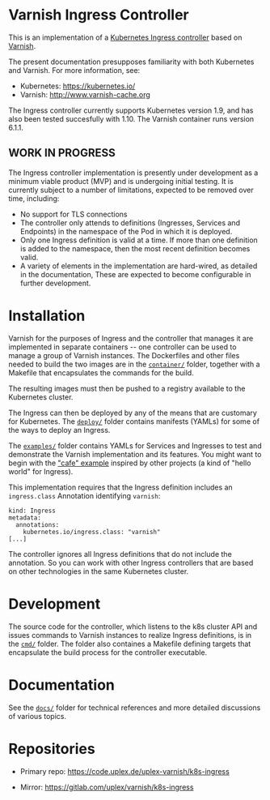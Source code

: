 # Varnish Ingress Controller

This is an implementation of a [Kubernetes Ingress controller](https://kubernetes.io/docs/concepts/services-networking/ingress/)
based on [Varnish](http://www.varnish-cache.org).

The present documentation presupposes familiarity with both Kubernetes and
Varnish. For more information, see:

* Kubernetes: https://kubernetes.io/
* Varnish: http://www.varnish-cache.org

The Ingress controller currently supports Kubernetes version 1.9, and
has also been tested succesfully with 1.10. The Varnish container runs
version 6.1.1.

## WORK IN PROGRESS

The Ingress controller implementation is presently under development
as a minimum viable product (MVP) and is undergoing initial testing. It is
currently subject to a number of limitations, expected to be removed over
time, including:

* No support for TLS connections
* The controller only attends to definitions (Ingresses, Services and
  Endpoints) in the namespace of the Pod in which it is deployed.
* Only one Ingress definition is valid at a time. If more than one definition
  is added to the namespace, then the most recent definition becomes valid.
* A variety of elements in the implementation are hard-wired, as
  detailed in the documentation, These are expected to become configurable
  in further development.

# Installation

Varnish for the purposes of Ingress and the controller that manages it
are implemented in separate containers -- one controller can be used
to manage a group of Varnish instances. The Dockerfiles and other
files needed to build the two images are in the
[``container/``](/container) folder, together with a Makefile that
encapsulates the commands for the build.

The resulting images must then be pushed to a registry available to
the Kubernetes cluster.

The Ingress can then be deployed by any of the means that are
customary for Kubernetes. The [``deploy/``](/deploy) folder contains
manifests (YAMLs) for some of the ways to deploy an Ingress.

The [``examples/``](/examples) folder contains YAMLs for Services and
Ingresses to test and demonstrate the Varnish implementation and its
features. You might want to begin with the
["cafe" example](/examples/hello) inspired by other projects (a kind
of "hello world" for Ingress).

This implementation requires that the Ingress definition includes an
``ingress.class`` Annotation identifying ``varnish``:
```
kind: Ingress
metadata:
  annotations:
    kubernetes.io/ingress.class: "varnish"
[...]
```
The controller ignores all Ingress definitions that do not include the
annotation. So you can work with other Ingress controllers that are
based on other technologies in the same Kubernetes cluster.

# Development

The source code for the controller, which listens to the k8s cluster
API and issues commands to Varnish instances to realize Ingress
definitions, is in the [``cmd/``](/cmd) folder. The folder also
containes a Makefile defining targets that encapsulate the build
process for the controller executable.

# Documentation

See the [``docs/``](/docs) folder for technical references and more
detailed discussions of various topics.

# Repositories

* Primary repo: https://code.uplex.de/uplex-varnish/k8s-ingress

* Mirror: https://gitlab.com/uplex/varnish/k8s-ingress
